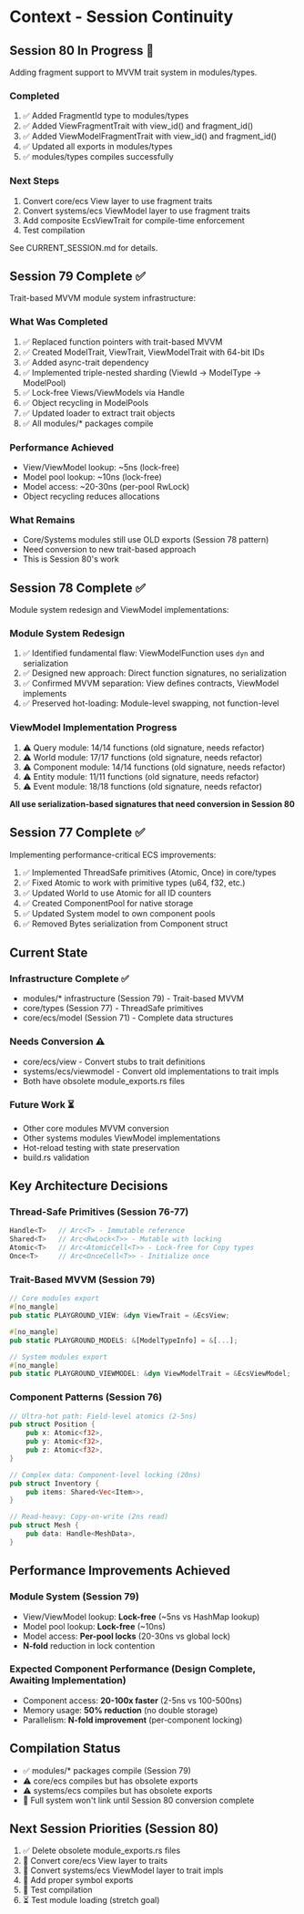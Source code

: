 # Context - Session Continuity

## Session 80 In Progress 🔄
Adding fragment support to MVVM trait system in modules/types.

### Completed
1. ✅ Added FragmentId type to modules/types
2. ✅ Added ViewFragmentTrait with view_id() and fragment_id()
3. ✅ Added ViewModelFragmentTrait with view_id() and fragment_id()
4. ✅ Updated all exports in modules/types
5. ✅ modules/types compiles successfully

### Next Steps
1. Convert core/ecs View layer to use fragment traits
2. Convert systems/ecs ViewModel layer to use fragment traits
3. Add composite EcsViewTrait for compile-time enforcement
4. Test compilation

See CURRENT_SESSION.md for details.

## Session 79 Complete ✅
Trait-based MVVM module system infrastructure:

### What Was Completed
1. ✅ Replaced function pointers with trait-based MVVM
2. ✅ Created ModelTrait, ViewTrait, ViewModelTrait with 64-bit IDs
3. ✅ Added async-trait dependency
4. ✅ Implemented triple-nested sharding (ViewId → ModelType → ModelPool)
5. ✅ Lock-free Views/ViewModels via Handle<HashMap>
6. ✅ Object recycling in ModelPools
7. ✅ Updated loader to extract trait objects
8. ✅ All modules/* packages compile

### Performance Achieved
- View/ViewModel lookup: ~5ns (lock-free)
- Model pool lookup: ~10ns (lock-free)
- Model access: ~20-30ns (per-pool RwLock)
- Object recycling reduces allocations

### What Remains
- Core/Systems modules still use OLD exports (Session 78 pattern)
- Need conversion to new trait-based approach
- This is Session 80's work

## Session 78 Complete ✅
Module system redesign and ViewModel implementations:

### Module System Redesign
1. ✅ Identified fundamental flaw: ViewModelFunction uses `dyn` and serialization
2. ✅ Designed new approach: Direct function signatures, no serialization
3. ✅ Confirmed MVVM separation: View defines contracts, ViewModel implements
4. ✅ Preserved hot-loading: Module-level swapping, not function-level

### ViewModel Implementation Progress
1. ⚠️ Query module: 14/14 functions (old signature, needs refactor)
2. ⚠️ World module: 17/17 functions (old signature, needs refactor)
3. ⚠️ Component module: 14/14 functions (old signature, needs refactor)
4. ⚠️ Entity module: 11/11 functions (old signature, needs refactor)
5. ⚠️ Event module: 18/18 functions (old signature, needs refactor)

**All use serialization-based signatures that need conversion in Session 80**

## Session 77 Complete ✅
Implementing performance-critical ECS improvements:
1. ✅ Implemented ThreadSafe primitives (Atomic, Once) in core/types
2. ✅ Fixed Atomic<T> to work with primitive types (u64, f32, etc.)
3. ✅ Updated World to use Atomic<u64> for all ID counters
4. ✅ Created ComponentPool<T> for native storage
5. ✅ Updated System model to own component pools
6. ✅ Removed Bytes serialization from Component struct

## Current State

### Infrastructure Complete ✅
- modules/* infrastructure (Session 79) - Trait-based MVVM
- core/types (Session 77) - ThreadSafe primitives
- core/ecs/model (Session 71) - Complete data structures

### Needs Conversion ⚠️
- core/ecs/view - Convert stubs to trait definitions
- systems/ecs/viewmodel - Convert old implementations to trait impls
- Both have obsolete module_exports.rs files

### Future Work ⏳
- Other core modules MVVM conversion
- Other systems modules ViewModel implementations
- Hot-reload testing with state preservation
- build.rs validation

## Key Architecture Decisions

### Thread-Safe Primitives (Session 76-77)
```rust
Handle<T>   // Arc<T> - Immutable reference
Shared<T>   // Arc<RwLock<T>> - Mutable with locking
Atomic<T>   // Arc<AtomicCell<T>> - Lock-free for Copy types
Once<T>     // Arc<OnceCell<T>> - Initialize once
```

### Trait-Based MVVM (Session 79)
```rust
// Core modules export
#[no_mangle]
pub static PLAYGROUND_VIEW: &dyn ViewTrait = &EcsView;

#[no_mangle]
pub static PLAYGROUND_MODELS: &[ModelTypeInfo] = &[...];

// System modules export
#[no_mangle]
pub static PLAYGROUND_VIEWMODEL: &dyn ViewModelTrait = &EcsViewModel;
```

### Component Patterns (Session 76)
```rust
// Ultra-hot path: Field-level atomics (2-5ns)
pub struct Position {
    pub x: Atomic<f32>,
    pub y: Atomic<f32>,
    pub z: Atomic<f32>,
}

// Complex data: Component-level locking (20ns)
pub struct Inventory {
    pub items: Shared<Vec<Item>>,
}

// Read-heavy: Copy-on-write (2ns read)
pub struct Mesh {
    pub data: Handle<MeshData>,
}
```

## Performance Improvements Achieved

### Module System (Session 79)
- View/ViewModel lookup: **Lock-free** (~5ns vs HashMap lookup)
- Model pool lookup: **Lock-free** (~10ns)
- Model access: **Per-pool locks** (20-30ns vs global lock)
- **N-fold** reduction in lock contention

### Expected Component Performance (Design Complete, Awaiting Implementation)
- Component access: **20-100x faster** (2-5ns vs 100-500ns)
- Memory usage: **50% reduction** (no double storage)
- Parallelism: **N-fold improvement** (per-component locking)

## Compilation Status
- ✅ modules/* packages compile (Session 79)
- ⚠️ core/ecs compiles but has obsolete exports
- ⚠️ systems/ecs compiles but has obsolete exports
- 🔴 Full system won't link until Session 80 conversion complete

## Next Session Priorities (Session 80)
1. ✅ Delete obsolete module_exports.rs files
2. 🔄 Convert core/ecs View layer to traits
3. 🔄 Convert systems/ecs ViewModel layer to trait impls
4. 🔄 Add proper symbol exports
5. 🔄 Test compilation
6. ⏳ Test module loading (stretch goal)
